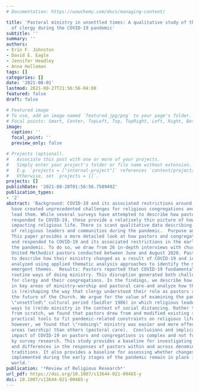 ```yaml
---
# Documentation: https://wowchemy.com/docs/managing-content/

title: 'Pastoral ministry in unsettled times: A qualitative study of the experiences
  of clergy during the COVID-19 pandemic'
subtitle: ''
summary: ''
authors:
- Erin F. Johnston
- David E. Eagle
- Jennifer Headley
- Anna Holleman
tags: []
categories: []
date: '2021-08-01'
lastmod: 2021-08-27T21:56:56-04:00
featured: false
draft: false

# Featured image
# To use, add an image named `featured.jpg/png` to your page's folder.
# Focal points: Smart, Center, TopLeft, Top, TopRight, Left, Right, BottomLeft, Bottom, BottomRight.
image:
  caption: ''
  focal_point: ''
  preview_only: false

# Projects (optional).
#   Associate this post with one or more of your projects.
#   Simply enter your project's folder or file name without extension.
#   E.g. `projects = ["internal-project"]` references `content/project/deep-learning/index.md`.
#   Otherwise, set `projects = []`.
projects: []
publishDate: '2021-08-28T01:56:56.758949Z'
publication_types:
- '2'
abstract: 'Background: COVID-19 and its associated restrictions around in-person gatherings
  have created unprecedented challenges for religious congregations and those who
  lead them. While several surveys have attempted to describe how pastors and congregations
  responded to COVID-19, these provide a relatively thin picture of how COVID-19 is
  impacting religious life. There is scant qualitative data describing the lived reality
  of religious leaders and communities during the pandemic.  Purpose and methods:
  This paper provides a more detailed look at how pastors and congregations experienced
  and responded to COVID-19 and its associated restrictions in the early period of
  the pandemic. To do so, we draw from 26 in-depth interviews with church-appointed
  United Methodist pastors conducted between June and August 2020. Pastors were asked
  to describe how their ministry changed as a result of COVID-19 and interviews were
  analyzed using applied thematic analysis approaches to identify the most common
  emergent themes.  Results: Pastors reported that COVID-19 fundamentally unsettled
  routine ways of doing ministry. This disruption generated both challenges and opportunities
  for clergy and their congregations. In the findings, we describe how clergy responded
  in key areas of ministry-worship and pastoral care-and analyze how the pandemic
  is (re)shaping the way that clergy understood their role as pastors and envisioned
  the future of the Church. We argue for the value of examining the pandemic as an
  \"unsettled\" cultural period (Swidler 1986) in which religious leaders found creative
  ways to (re)do ministry in the context of social distancing. Rather than starting
  from scratch, we found that pastors drew from and modified existing symbolic and
  practical tools to fit pandemic-related constraints on religious life. Notably,
  however, we found that \"redoing\" ministry was easier and more effective in some
  areas (worship) than others (pastoral care).  Conclusions and implications: The
  impact of COVID-19 on pastors and congregations is complex and not fully captured
  by survey research. This study provides a baseline for investigating similarities
  and differences in the responses of pastors within and across denominations and
  traditions. It also provides a baseline for assessing whether changes in ministry
  implemented during the early stages of the pandemic remain in place in the post-COVID
  world.'
publication: '*Review of Religious Research*'
url_pdf: https://doi.org/10.1007/s13644-021-00465-y
doi: 10.1007/s13644-021-00465-y
---
```

